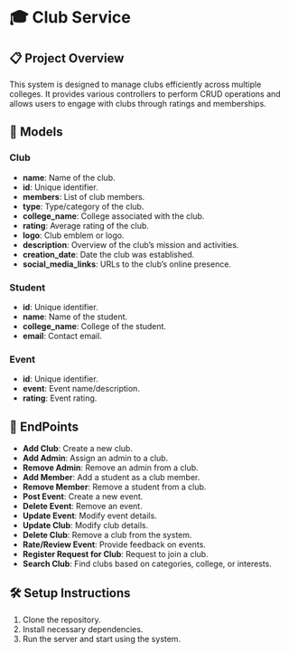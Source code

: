 # 🎓 Club Service

## 📋 Project Overview
This system is designed to manage clubs efficiently across multiple colleges. It provides various controllers to perform CRUD operations and allows users to engage with clubs through ratings and memberships.

## 🧩 Models

### Club
- **name**: Name of the club.
- **id**: Unique identifier.
- **members**: List of club members.
- **type**: Type/category of the club.
- **college_name**: College associated with the club.
- **rating**: Average rating of the club.
- **logo**: Club emblem or logo.
- **description**: Overview of the club’s mission and activities.
- **creation_date**: Date the club was established.
- **social_media_links**: URLs to the club’s online presence.

### Student
- **id**: Unique identifier.
- **name**: Name of the student.
- **college_name**: College of the student.
- **email**: Contact email.

### Event
- **id**: Unique identifier.
- **event**: Event name/description.
- **rating**: Event rating.

## 🧰 EndPoints

- **Add Club**: Create a new club.
- **Add Admin**: Assign an admin to a club.
- **Remove Admin**: Remove an admin from a club.
- **Add Member**: Add a student as a club member.
- **Remove Member**: Remove a student from a club.
- **Post Event**: Create a new event.
- **Delete Event**: Remove an event.
- **Update Event**: Modify event details.
- **Update Club**: Modify club details.
- **Delete Club**: Remove a club from the system.
- **Rate/Review Event**: Provide feedback on events.
- **Register Request for Club**: Request to join a club.
- **Search Club**: Find clubs based on categories, college, or interests.

## 🛠️ Setup Instructions

1. Clone the repository.
2. Install necessary dependencies.
3. Run the server and start using the system.